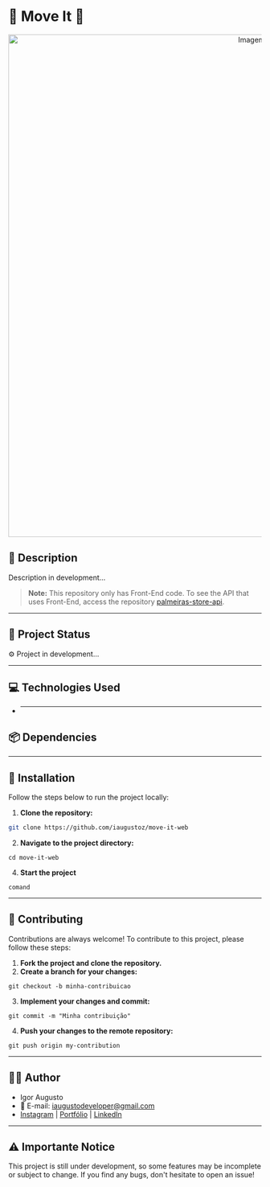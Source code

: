 # 🎨 Move It 🎨

<div align="center">
<img src="" width="1000px" alt="Imagem do site" title="Imagem do site"/>
</div>

## 📜 **Description**

Description in development...

> **Note:** This repository only has Front-End code. To see the API that uses Front-End, access the repository [palmeiras-store-api](https://github.com/igoraugustobrz/palmeiras-store-api).

---

## 🚀 **Project Status**

⚙️ Project in development...

---

## 💻 **Technologies Used**

- ***

## 📦 **Dependencies**

---

## 🔧 **Installation**

Follow the steps below to run the project locally:

1. **Clone the repository:**

```bash
git clone https://github.com/iaugustoz/move-it-web
```

2. **Navigate to the project directory:**

```
cd move-it-web
```

4. **Start the project**

```
comand
```

---

## 🤝 Contributing

Contributions are always welcome! To contribute to this project, please follow these steps:

1. **Fork the project and clone the repository.**
2. **Create a branch for your changes:**

```
git checkout -b minha-contribuicao
```

3. **Implement your changes and commit:**

```
git commit -m "Minha contribuição"
```

4. **Push your changes to the remote repository:**

```
git push origin my-contribution
```

---

## 👨‍💻 Author

- Igor Augusto
- 📧 E-mail: iaugustodeveloper@gmail.com
- [Instagram](https://www.instagram.com/iaugusto__/) | [Portfólio](https://iaugusto.vercel.app/) | [LinkedIn](https://www.linkedin.com/in/igorbrz/)

---

## ⚠️ Importante Notice

This project is still under development, so some features may be incomplete or subject to change. If you find any bugs, don't hesitate to open an issue!
